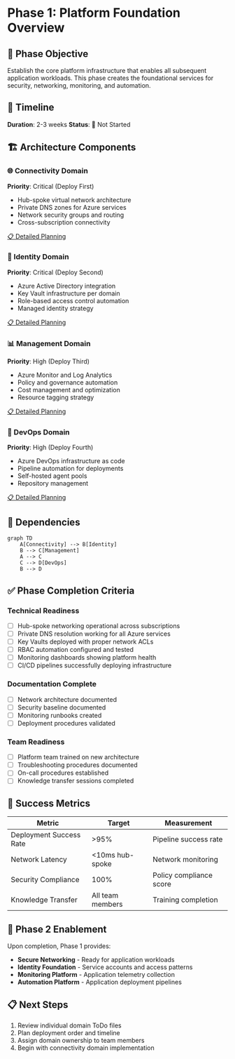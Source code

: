 # Phase 1: Platform Foundation Overview

## 🎯 Phase Objective
Establish the core platform infrastructure that enables all subsequent application workloads. This phase creates the foundational services for security, networking, monitoring, and automation.

## 📅 Timeline
**Duration**: 2-3 weeks
**Status**: 🔴 Not Started

## 🏗️ Architecture Components

### 🌐 Connectivity Domain
**Priority**: Critical (Deploy First)
- Hub-spoke virtual network architecture
- Private DNS zones for Azure services
- Network security groups and routing
- Cross-subscription connectivity

[📋 Detailed Planning](connectivity/ToDo.md)

### 🔐 Identity Domain  
**Priority**: Critical (Deploy Second)
- Azure Active Directory integration
- Key Vault infrastructure per domain
- Role-based access control automation
- Managed identity strategy

[📋 Detailed Planning](identity/ToDo.md)

### 📊 Management Domain
**Priority**: High (Deploy Third)
- Azure Monitor and Log Analytics
- Policy and governance automation
- Cost management and optimization
- Resource tagging strategy

[📋 Detailed Planning](management/ToDo.md)

### 🔄 DevOps Domain
**Priority**: High (Deploy Fourth)
- Azure DevOps infrastructure as code
- Pipeline automation for deployments
- Self-hosted agent pools
- Repository management

[📋 Detailed Planning](devops/ToDo.md)

## 🔗 Dependencies

```mermaid
graph TD
    A[Connectivity] --> B[Identity]
    B --> C[Management]
    A --> C
    C --> D[DevOps]
    B --> D
```

## ✅ Phase Completion Criteria

### Technical Readiness
- [ ] Hub-spoke networking operational across subscriptions
- [ ] Private DNS resolution working for all Azure services
- [ ] Key Vaults deployed with proper network ACLs
- [ ] RBAC automation configured and tested
- [ ] Monitoring dashboards showing platform health
- [ ] CI/CD pipelines successfully deploying infrastructure

### Documentation Complete
- [ ] Network architecture documented
- [ ] Security baseline documented
- [ ] Monitoring runbooks created
- [ ] Deployment procedures validated

### Team Readiness
- [ ] Platform team trained on new architecture
- [ ] Troubleshooting procedures documented
- [ ] On-call procedures established
- [ ] Knowledge transfer sessions completed

## 🚀 Success Metrics

| Metric | Target | Measurement |
|--------|--------|-------------|
| Deployment Success Rate | >95% | Pipeline success rate |
| Network Latency | <10ms hub-spoke | Network monitoring |
| Security Compliance | 100% | Policy compliance score |
| Knowledge Transfer | All team members | Training completion |

## 🎯 Phase 2 Enablement

Upon completion, Phase 1 provides:
- **Secure Networking** - Ready for application workloads
- **Identity Foundation** - Service accounts and access patterns
- **Monitoring Platform** - Application telemetry collection
- **Automation Platform** - Application deployment pipelines

## 📋 Next Steps

1. Review individual domain ToDo files
2. Plan deployment order and timeline
3. Assign domain ownership to team members
4. Begin with connectivity domain implementation
